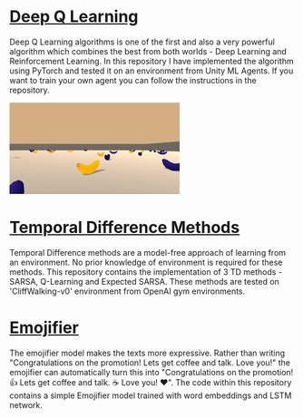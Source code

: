 # [Deep Q Learning](https://github.com/Aamod1996/Deep-Q-Learning)

Deep Q Learning algorithms is one of the first and also a very powerful algorithm which combines the best from both worlds - Deep Learning and Reinforcement Learning. In this repository I have implemented the algorithm using PyTorch and tested it on an environment from Unity ML Agents. If you want to train your own agent you can follow the instructions in the repository. 

![](/images/environment.gif)

# [Temporal Difference Methods](https://github.com/Aamod1996/Temporal-Difference-Methods)

Temporal Difference methods are a model-free approach of learning from an environment. No prior knowledge of environment is required for these methods. This repository contains the implementation of 3 TD methods - SARSA,  Q-Learning and Expected SARSA. These methods are tested on 'CliffWalking-v0' environment from OpenAI gym environments.

# [Emojifier](https://github.com/Aamod1996/Emojifier)

The emojifier model makes the texts more expressive. Rather than writing "Congratulations on the promotion! Lets get coffee and talk. Love you!" the emojifier can automatically turn this into "Congratulations on the promotion! 👍 Lets get coffee and talk. ☕️ Love you! ❤️". The code within this repository contains a simple Emojifier model trained with word embeddings and LSTM network.
